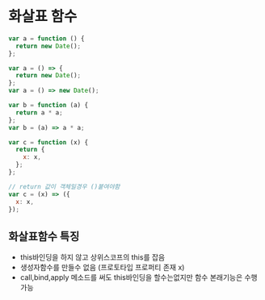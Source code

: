 # 화살표 함수

```javascript
var a = function () {
  return new Date();
};

var a = () => {
  return new Date();
};
var a = () => new Date();

var b = function (a) {
  return a * a;
};
var b = (a) => a * a;

var c = function (x) {
  return {
    x: x,
  };
};

// return 값이 객체일경우 ()붙여야함
var c = (x) => ({
  x: x,
});
```

## 화살표함수 특징

- this바인딩을 하지 않고 상위스코프의 this를 잡음
- 생성자함수를 만들수 없음 (프로토타입 프로퍼티 존재 x)
- call,bind,apply 메소드를 써도 this바인딩을 할수는없지만 함수 본래기능은 수행가능
